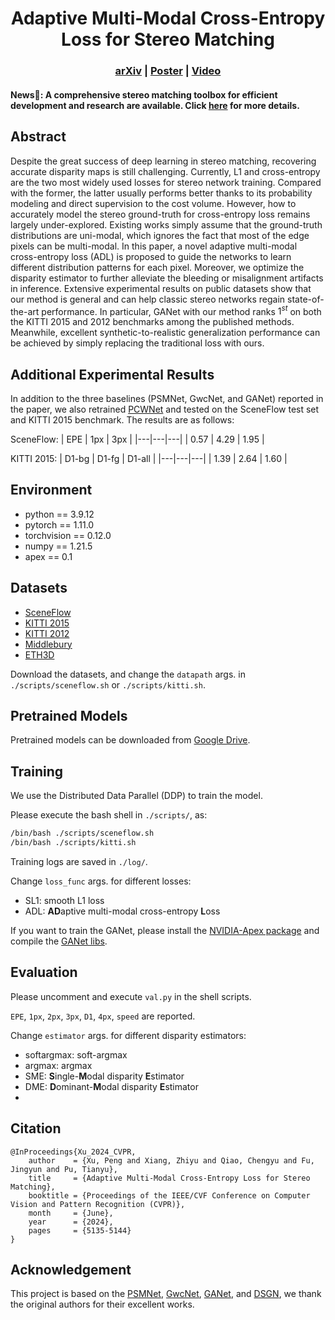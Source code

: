 <div align="center">

# Adaptive Multi-Modal Cross-Entropy Loss for Stereo Matching
</div>

<h3 align="center">
  <a href="https://arxiv.org/abs/2306.15612">arXiv</a> |
  <a href="https://xxxupeng.github.io/projects/cvpr2024/poster.pdf">Poster</a> |
  <a href="https://xxxupeng.github.io/projects/cvpr2024/demo.mp4">Video</a>
</h3>

####  News🎉: A comprehensive stereo matching toolbox for efficient development and research are available. Click <a href="https://github.com/xxxupeng/stereo_toolbox">here</a> for more details.

## Abstract
Despite the great success of deep learning in stereo matching, recovering accurate disparity maps is still challenging. Currently, L1 and cross-entropy are the two most widely used losses for stereo network training. Compared with the former, the latter usually performs better thanks to its probability modeling and direct supervision to the cost volume. However, how to accurately model the stereo ground-truth for cross-entropy loss remains largely under-explored. Existing works simply assume that the ground-truth distributions are uni-modal, which ignores the fact that most of the edge pixels can be multi-modal. In this paper, a novel adaptive multi-modal cross-entropy loss (ADL) is proposed to guide the networks to learn different distribution patterns for each pixel. Moreover, we optimize the disparity estimator to further alleviate the bleeding or misalignment artifacts in inference. Extensive experimental results on public datasets show that our method is general and can help classic stereo networks regain state-of-the-art performance. In particular, GANet with our method ranks $1^{st}$ on both the KITTI 2015 and 2012 benchmarks among the published methods. Meanwhile, excellent synthetic-to-realistic generalization performance can be achieved by simply replacing the traditional loss with ours.

## Additional Experimental Results
In addition to the three baselines (PSMNet, GwcNet, and GANet) reported in the paper, we also retrained [PCWNet](https://github.com/gallenszl/PCWNet) and tested on the SceneFlow test set and KITTI 2015 benchmark. The results are as follows:

SceneFlow:
| EPE | 1px | 3px |
|---|---|---|
| 0.57 | 4.29 | 1.95 |

KITTI 2015:
| D1-bg | D1-fg | D1-all |
|---|---|---|
|  1.39 | 2.64 | 1.60 |


## Environment
- python == 3.9.12
- pytorch == 1.11.0
- torchvision == 0.12.0
- numpy == 1.21.5
- apex == 0.1


## Datasets

- [SceneFlow](https://lmb.informatik.uni-freiburg.de/resources/datasets/SceneFlowDatasets.en.html)
- [KITTI 2015](https://www.cvlibs.net/datasets/kitti/eval_scene_flow.php?benchmark=stereo)
- [KITTI 2012](https://www.cvlibs.net/datasets/kitti/eval_stereo_flow.php?benchmark=stereo)
- [Middlebury](https://vision.middlebury.edu/stereo/data/)
- [ETH3D](https://www.eth3d.net/datasets)

Download the datasets, and change the `datapath` args. in `./scripts/sceneflow.sh` or `./scripts/kitti.sh`.

## Pretrained Models

Pretrained models can be downloaded from [Google Drive](https://drive.google.com/drive/folders/1ygvko430bkbL25HIQFOD_0987FRj1GuD?usp=drive_link).


## Training

We use the Distributed Data Parallel (DDP) to train the model.

Please execute the bash shell in `./scripts/`, as:

```bash
/bin/bash ./scripts/sceneflow.sh
/bin/bash ./scripts/kitti.sh
```

Training logs are saved in `./log/`.

Change `loss_func` args. for different losses:
- SL1: smooth L1 loss
- ADL: **AD**aptive multi-modal cross-entropy **L**oss


If you want to train the GANet, please install the [NVIDIA-Apex package](https://github.com/NVIDIA/apex) and compile the [GANet libs](https://github.com/feihuzhang/GANet).

## Evaluation

Please uncomment and execute `val.py` in the shell scripts.

`EPE`, `1px`, `2px`, `3px`, `D1`, `4px`, `speed` are reported.

Change `estimator` args. for different disparity estimators:
- softargmax: soft-argmax
- argmax: argmax
- SME: **S**ingle-**M**odal disparity **E**stimator
- DME: **D**ominant-**M**odal disparity **E**stimator
- 

## Citation
```
@InProceedings{Xu_2024_CVPR,
    author    = {Xu, Peng and Xiang, Zhiyu and Qiao, Chengyu and Fu, Jingyun and Pu, Tianyu},
    title     = {Adaptive Multi-Modal Cross-Entropy Loss for Stereo Matching},
    booktitle = {Proceedings of the IEEE/CVF Conference on Computer Vision and Pattern Recognition (CVPR)},
    month     = {June},
    year      = {2024},
    pages     = {5135-5144}
}
```

## Acknowledgement

This project is based on the [PSMNet](https://github.com/JiaRenChang/PSMNet), [GwcNet](https://github.com/xy-guo/GwcNet), [GANet](https://github.com/feihuzhang/GANet), and [DSGN](https://github.com/dvlab-research/DSGN), we thank the original authors for their excellent works.
